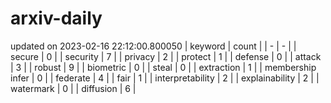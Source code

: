 # arxiv-daily
updated on 2023-02-16 22:12:00.800050
| keyword | count |
| - | - |
| secure | 0 |
| security | 7 |
| privacy | 2 |
| protect | 1 |
| defense | 0 |
| attack | 3 |
| robust | 9 |
| biometric | 0 |
| steal | 0 |
| extraction | 1 |
| membership infer | 0 |
| federate | 4 |
| fair | 1 |
| interpretability | 2 |
| explainability | 2 |
| watermark | 0 |
| diffusion | 6 |
